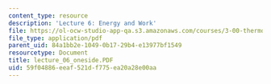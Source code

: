 ```yaml
---
content_type: resource
description: 'Lecture 6: Energy and Work'
file: https://ol-ocw-studio-app-qa.s3.amazonaws.com/courses/3-00-thermodynamics-of-materials-fall-2002/59f04886eeaf521df775ea20a28e00aa_lecture_06_oneside.PDF
file_type: application/pdf
parent_uid: 84a1bb2e-1049-0b17-29b4-e13977bf1549
resourcetype: Document
title: lecture_06_oneside.PDF
uid: 59f04886-eeaf-521d-f775-ea20a28e00aa
---
```

